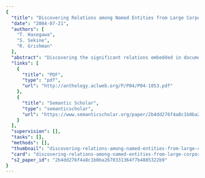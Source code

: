 ```yaml
---
{
  "title": "Discovering Relations among Named Entities from Large Corpora",
  "date": "2004-07-21",
  "authors": [
    "T. Hasegawa",
    "S. Sekine",
    "R. Grishman"
  ],
  "abstract": "Discovering the significant relations embedded in documents would be very useful not only for information retrieval but also for question answering and summarization. Prior methods for relation discovery, however, needed large annotated corpora which cost a great deal of time and effort. We propose an unsupervised method for relation discovery from large corpora. The key idea is clustering pairs of named entities according to the similarity of context words intervening between the named entities. Our experiments using one year of newspapers reveals not only that the relations among named entities could be detected with high recall and precision, but also that appropriate labels could be automatically provided for the relations.",
  "links": [
    {
      "title": "PDF",
      "type": "pdf",
      "url": "http://anthology.aclweb.org/P/P04/P04-1053.pdf"
    },
    {
      "title": "Semantic Scholar",
      "type": "semanticscholar",
      "url": "https://www.semanticscholar.org/paper/2b4dd276f4a8c1b0ba2670331364f7b4885322b9"
    }
  ],
  "supervision": [],
  "tasks": [],
  "methods": [],
  "thumbnail": "discovering-relations-among-named-entities-from-large-corpora-thumb.jpg",
  "card": "discovering-relations-among-named-entities-from-large-corpora-card.jpg",
  "s2_paper_id": "2b4dd276f4a8c1b0ba2670331364f7b4885322b9"
}
---
```


